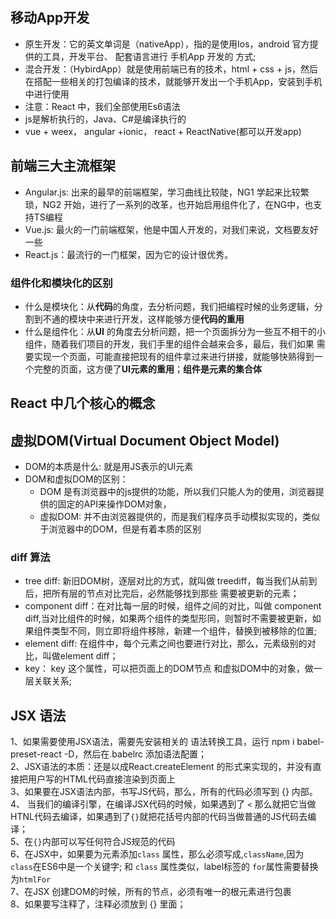 ## 移动App开发
- 原生开发：它的英文单词是（nativeApp），指的是使用Ios，android 官方提供的工具，开发平台、 配套语言进行 手机App 开发的 方式;
- 混合开发：（HybirdApp）就是使用前端已有的技术，html + css + js，然后 在搭配一些相关的打包编译的技术，就能够开发出一个手机App，安装到手机中进行使用
- 注意：React 中，我们全部使用Es6语法
- js是解析执行的，Java、C#是编译执行的
- vue + weex， angular +ionic， react + ReactNative(都可以开发app)
## 前端三大主流框架
- Angular.js: 出来的最早的前端框架，学习曲线比较陡，NG1 学起来比较繁琐，NG2 开始，进行了一系列的改革，也开始启用组件化了，在NG中，也支持TS编程
- Vue.js: 最火的一门前端框架，他是中国人开发的，对我们来说，文档要友好一些
- React.js：最流行的一门框架，因为它的设计很优秀。
### 组件化和模块化的区别
- 什么是模块化：从**代码**的角度，去分析问题，我们把编程时候的业务逻辑，分割到不通的模块中来进行开发，这样能够方便**代码的重用**
- 什么是组件化：从**UI** 的角度去分析问题，把一个页面拆分为一些互不相干的小组件，随着我们项目的开发，我们手里的组件会越来会多，最后，我们如果
需要实现一个页面，可能直接把现有的组件拿过来进行拼接，就能够快熟得到一个完整的页面，这方便了**UI元素的重用**；**组件是元素的集合体**
## React 中几个核心的概念
## 虚拟DOM(Virtual Document Object Model)
- DOM的本质是什么: 就是用JS表示的UI元素
- DOM和虚拟DOM的区别：
   - DOM 是有浏览器中的js提供的功能，所以我们只能人为的使用，浏览器提供的固定的API来操作DOM对象，
   - 虚拟DOM: 并不由浏览器提供的，而是我们程序员手动模拟实现的，类似于浏览器中的DOM，但是有着本质的区别

### diff 算法
 - tree diff: 新旧DOM树，逐层对比的方式，就叫做 treediff，每当我们从前到后，把所有层的节点对比完后，必然能够找到那些 需要被更新的元素；
 - component diff：在对比每一层的时候，组件之间的对比，叫做 component diff,当对比组件的时候，如果两个组件的类型形同，则暂时不需要被更新，如果组件类型不同，则立即将组件移除，新建一个组件，替换到被移除的位置;
 - element diff: 在组件中，每个元素之间也要进行对比，那么，元素级别的对比，叫做element diff；
 - key： key 这个属性，可以把页面上的DOM节点 和虚拟DOM中的对象，做一层关联关系;
 ## JSX 语法
 1、如果需要使用JSX语法，需要先安装相关的 语法转换工具，运行 npm i babel-preset-react -D，然后在.babelrc 添加语法配置；   
 2、JSX语法的本质：还是以成React.createElement 的形式来实现的，并没有直接把用户写的HTML代码直接渲染到页面上   
 3、如果要在JSX语法内部，书写JS代码，那么，所有的代码必须写到 {} 内部。   
 4、 当我们的编译引擎，在编译JSX代码的时候，如果遇到了 `<` 那么就把它当做HTNL代码去编译，如果遇到了`{}`就把花括号内部的代码当做普通的JS代码去编译；   
 5、在`{}`内部可以写任何符合JS规范的代码   
 6、在JSX中，如果要为元素添加`class` 属性，那么必须写成,`className`,因为`class`在ES6中是一个关键字; 和 `class` 属性类似，label标签的 `for`属性需要替换为`htmlFor`   
 7、在JSX 创建DOM的时候，所有的节点，必须有唯一的根元素进行包裹   
 8、如果要写注释了，注释必须放到 {} 里面；